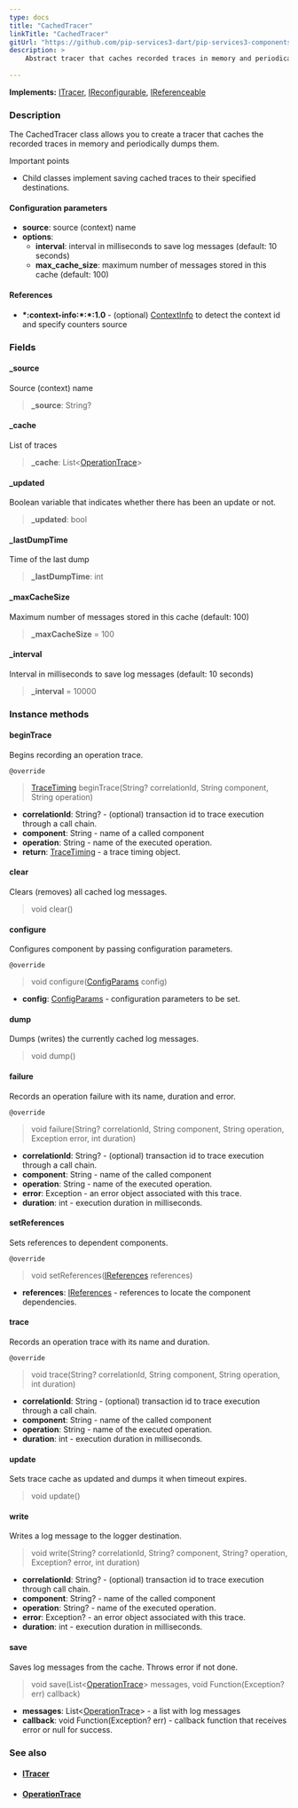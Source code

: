 ```yaml
---
type: docs
title: "CachedTracer"
linkTitle: "CachedTracer"
gitUrl: "https://github.com/pip-services3-dart/pip-services3-components-dart"
description: >
    Abstract tracer that caches recorded traces in memory and periodically dumps them.
    
---
```


**Implements:** [ITracer](../itracer), [IReconfigurable](../../../commons/config/ireconfigurable), [IReferenceable](../../../commons/refer/ireferenceable)

### Description

The CachedTracer class allows you to create a tracer that caches the recorded traces in memory and periodically dumps them.

Important points

- Child classes implement saving cached traces to their specified destinations.

#### Configuration parameters

- **source**: source (context) name
- **options**:
    - **interval**: interval in milliseconds to save log messages (default: 10 seconds)
    - **max_cache_size**: maximum number of messages stored in this cache (default: 100)        

#### References

- **\*:context-info:\*:\*:1.0** - (optional) [ContextInfo](../../info/context_info) to detect the context id and specify counters source

### Fields

<span class="hide-title-link">

#### _source
Source (context) name
> **_source**: String?

#### _cache
List of traces
> **_cache**: List<[OperationTrace](../operation_trace)>

#### _updated
Boolean variable that indicates whether there has been an update or not.
> **_updated**: bool

#### _lastDumpTime
Time of the last dump
> **_lastDumpTime**: int

#### _maxCacheSize
Maximum number of messages stored in this cache (default: 100)
> **_maxCacheSize** = 100

#### _interval
Interval in milliseconds to save log messages (default: 10 seconds)
> **_interval** = 10000

</span>


### Instance methods

#### beginTrace
Begins recording an operation trace.

`@override`
> [TraceTiming](../trace_timing) beginTrace(String? correlationId, String component, String operation)

- **correlationId**: String? - (optional) transaction id to trace execution through a call chain.
- **component**: String - name of a called component
- **operation**: String - name of the executed operation.
- **return**: [TraceTiming](../trace_timing) - a trace timing object.


#### clear
Clears (removes) all cached log messages.

> void clear()


#### configure
Configures component by passing configuration parameters.

`@override`
> void configure([ConfigParams](../../../commons/config/config_params) config)

- **config**: [ConfigParams](../../../commons/config/config_params) - configuration parameters to be set.


#### dump
Dumps (writes) the currently cached log messages.

> void dump()


#### failure
Records an operation failure with its name, duration and error.

`@override`
> void failure(String? correlationId, String component, String operation, Exception error, int duration)

- **correlationId**: String? - (optional) transaction id to trace execution through a call chain.
- **component**: String - name of the called component
- **operation**: String - name of the executed operation.
- **error**: Exception - an error object associated with this trace.
- **duration**: int - execution duration in milliseconds.



#### setReferences
Sets references to dependent components.

`@override`
> void setReferences([IReferences](../../../commons/refer/ireferences) references)

- **references**: [IReferences](../../../commons/refer/ireferences) - references to locate the component dependencies.

#### trace
Records an operation trace with its name and duration.

`@override`
> void trace(String? correlationId, String component, String operation, int duration)

- **correlationId**: String - (optional) transaction id to trace execution through a call chain.
- **component**: String - name of the called component
- **operation**: String - name of the executed operation.
- **duration**: int - execution duration in milliseconds.


#### update
Sets trace cache as updated
and dumps it when timeout expires.

> void update()


#### write
Writes a log message to the logger destination.

> void write(String? correlationId, String? component, String? operation, Exception? error, int duration)

- **correlationId**: String? - (optional) transaction id to trace execution through call chain.
- **component**: String? - name of the called component
- **operation**: String? - name of the executed operation.
- **error**: Exception? - an error object associated with this trace.
- **duration**: int - execution duration in milliseconds.

#### save
Saves log messages from the cache.
Throws error if not done.

> void save(List<[OperationTrace](../operation_trace)> messages, void Function(Exception? err) callback)

- **messages**: List<[OperationTrace](../operation_trace)> - a list with log messages
- **callback**: void Function(Exception? err) - callback function that receives error or null for success.


### See also
- #### [ITracer](../itracer)
- #### [OperationTrace](../operation_trace)
